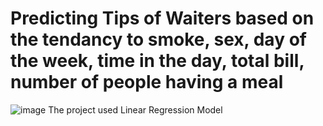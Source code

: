 # Predicting Tips of Waiters based on the tendancy to smoke, sex, day of the week, time in the day, total bill, number of people having a meal
![image](https://github.com/hason8193/Waiter_Tips_Prediction/assets/111623729/51ce05cf-e5aa-4d8c-bbc8-f2cc50324344)
The project used Linear Regression Model

